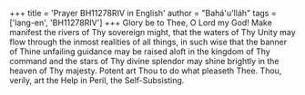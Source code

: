 +++
title = 'Prayer BH11278RIV in English'
author = "Bahá'u'lláh"
tags = ['lang-en', 'BH11278RIV']
+++
Glory be to Thee, O Lord my God!  Make manifest the rivers of Thy sovereign might, that the waters of Thy Unity may flow through the inmost realities of all things, in such wise that the banner of Thine unfailing guidance may be raised aloft in the kingdom of Thy command and the stars of Thy divine splendor may shine brightly in the heaven of Thy majesty.
Potent art Thou to do what pleaseth Thee.  Thou, verily, art the Help in Peril, the Self-Subsisting.
